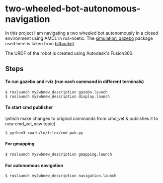 # two-wheeled-bot-autonomous-navigation

In this project I am navigating a two wheeled bot autonomously in a closed environment using AMCL in ros-noetic. The [simulation_gazebo](https://github.com/avdhootu27/two-wheeled-bot-autonomous-navigation/tree/master/simulation_gazebo) package used here is taken from [bitbucket](https://bitbucket.org/theconstructcore/simulation_gazebo/src/master/).

The URDF of the robot is created using Autodesk's Fusion360.

## Steps 
#### To run gazebo and rviz (run each command in different terminals)
```
$ roslaunch my2wbnew_description gazebo.launch
$ roslaunch my2wbnew_description display.launch
```
#### To start cmd publisher 
(which make changes to original commands from cmd_vel & publishes it to new cmd_vel_new topic)
```
$ python3 <path/to/file>/cmd_pub.py
```

#### For gmapping
```
$ roslaunch my2wbnew_description gmapping.launch
```
#### For autonomous navigation
```
$ roslaunch my2wbnew_description navigation.launch
```

